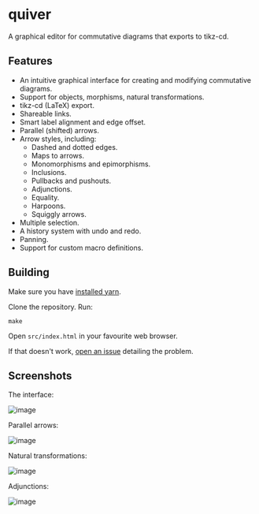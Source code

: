 # quiver
A graphical editor for commutative diagrams that exports to tikz-cd.

## Features
- An intuitive graphical interface for creating and modifying commutative diagrams.
- Support for objects, morphisms, natural transformations.
- tikz-cd (LaTeX) export.
- Shareable links.
- Smart label alignment and edge offset.
- Parallel (shifted) arrows.
- Arrow styles, including:
    - Dashed and dotted edges.
    - Maps to arrows.
    - Monomorphisms and epimorphisms.
    - Inclusions.
    - Pullbacks and pushouts.
    - Adjunctions.
    - Equality.
    - Harpoons.
    - Squiggly arrows.
- Multiple selection.
- A history system with undo and redo.
- Panning.
- Support for custom macro definitions.

## Building
Make sure you have [installed yarn](https://yarnpkg.com/lang/en/docs/install/).

Clone the repository. Run:
```
make
```
Open `src/index.html` in your favourite web browser.

If that doesn't work, [open an issue](https://github.com/varkor/quiver/issues/new) detailing the
problem.

## Screenshots
The interface:

![image](https://user-images.githubusercontent.com/3943692/50499043-fd45be80-0a3d-11e9-8fdf-fabeb5476334.png)

Parallel arrows:

![image](https://user-images.githubusercontent.com/3943692/50520129-7aad1580-0ab6-11e9-93f8-3981af4f5e37.png)

Natural transformations:

![image](https://user-images.githubusercontent.com/3943692/50520158-a7f9c380-0ab6-11e9-932e-08d22bd8f125.png)

Adjunctions:

![image](https://user-images.githubusercontent.com/3943692/50531538-7c50fa80-0b03-11e9-9d94-f859395e340f.png)
